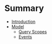 # Summary

* [Introduction](README.md)
* [Model](model.md)
  * [Query Scopes](query-scopes.md)
  * [Events](events.md)

